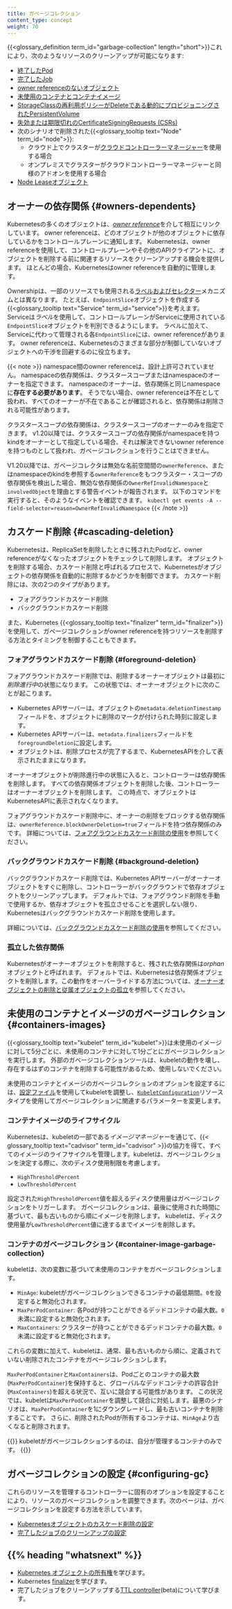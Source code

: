 ```yaml
---
title: ガベージコレクション
content_type: concept
weight: 70
---
```


<!-- overview -->
{{<glossary_definition term_id="garbage-collection" length="short">}}これにより、次のようなリソースのクリーンアップが可能になります:

  * [終了したPod](/ja/docs/concepts/workloads/pods/pod-lifecycle/#pod-garbage-collection)
  * [完了したJob](/ja/docs/concepts/workloads/controllers/ttlafterfinished/)
  * [owner referenceのないオブジェクト](#owners-dependents)
  * [未使用のコンテナとコンテナイメージ](#containers-images)
  * [StorageClassの再利用ポリシーがDeleteである動的にプロビジョニングされたPersistentVolume](/ja/docs/concepts/storage/persistent-volumes/#delete)
  * [失効または期限切れのCertificateSigningRequests (CSRs)](/docs/reference/access-authn-authz/certificate-signing-requests/#request-signing-process)
  * 次のシナリオで削除された{{<glossary_tooltip text="Node" term_id="node">}}:
    * クラウド上でクラスターが[クラウドコントローラーマネージャー](/ja/docs/concepts/architecture/cloud-controller/)を使用する場合
    * オンプレミスでクラスターがクラウドコントローラーマネージャーと同様のアドオンを使用する場合
  * [Node Leaseオブジェクト](/ja/docs/concepts/architecture/nodes/#heartbeats)

## オーナーの依存関係 {#owners-dependents}

Kubernetesの多くのオブジェクトは、[*owner reference*](/ja/docs/concepts/overview/working-with-objects/owners-dependents/)を介して相互にリンクしています。
owner referenceは、どのオブジェクトが他のオブジェクトに依存しているかをコントロールプレーンに通知します。
Kubernetesは、owner referenceを使用して、コントロールプレーンやその他のAPIクライアントに、オブジェクトを削除する前に関連するリソースをクリーンアップする機会を提供します。
ほとんどの場合、Kubernetesはowner referenceを自動的に管理します。

Ownershipは、一部のリソースでも使用される[ラベルおよびセレクター](/ja/docs/concepts/overview/working-with-objects/labels/)メカニズムとは異なります。
たとえば、`EndpointSlice`オブジェクトを作成する{{<glossary_tooltip text="Service" term_id="service">}}を考えます。
Serviceは*ラベル*を使用して、コントロールプレーンがServiceに使用されている`EndpointSlice`オブジェクトを判別できるようにします。
ラベルに加えて、Serviceに代わって管理される各`EndpointSlice`には、owner referenceがあります。
owner referenceは、Kubernetesのさまざまな部分が制御していないオブジェクトへの干渉を回避するのに役立ちます。

{{< note >}}
namespace間のowner referenceは、設計上許可されていません。
namespaceの依存関係は、クラスタースコープまたはnamespaceのオーナーを指定できます。
namespaceのオーナーは、依存関係と同じnamespaceに**存在する必要があります**。
そうでない場合、owner referenceは不在として扱われ、すべてのオーナーが不在であることが確認されると、依存関係は削除される可能性があります。

クラスタースコープの依存関係は、クラスタースコープのオーナーのみを指定できます。
v1.20以降では、クラスタースコープの依存関係がnamespaceを持つkindをオーナーとして指定している場合、それは解決できないowner referenceを持つものとして扱われ、ガベージコレクションを行うことはできません。

V1.20以降では、ガベージコレクタは無効な名前空間間の`ownerReference`、またはnamespaceのkindを参照する`ownerReference`をもつクラスター・スコープの依存関係を検出した場合、無効な依存関係の`OwnerRefInvalidNamespace`と`involvedObject`を理由とする警告イベントが報告されます。
以下のコマンドを実行すると、そのようなイベントを確認できます。
`kubectl get events -A --field-selector=reason=OwnerRefInvalidNamespace`
{{< /note >}}

## カスケード削除 {#cascading-deletion}

Kubernetesは、ReplicaSetを削除したときに残されたPodなど、owner referenceがなくなったオブジェクトをチェックして削除します。
オブジェクトを削除する場合、カスケード削除と呼ばれるプロセスで、Kubernetesがオブジェクトの依存関係を自動的に削除するかどうかを制御できます。
カスケード削除には、次の2つのタイプがあります。

  * フォアグラウンドカスケード削除
  * バックグラウンドカスケード削除

また、Kubernetes {{<glossary_tooltip text="finalizer" term_id="finalizer">}}を使用して、ガベージコレクションがowner referenceを持つリソースを削除する方法とタイミングを制御することもできます。

### フォアグラウンドカスケード削除 {#foreground-deletion}

フォアグラウンドカスケード削除では、削除するオーナーオブジェクトは最初に*削除進行中*の状態になります。
この状態では、オーナーオブジェクトに次のことが起こります。

  * Kubernetes APIサーバーは、オブジェクトの`metadata.deletionTimestamp`フィールドを、オブジェクトに削除のマークが付けられた時刻に設定します。
  * Kubernetes APIサーバーは、`metadata.finalizers`フィールドを`foregroundDeletion`に設定します。
  * オブジェクトは、削除プロセスが完了するまで、KubernetesAPIを介して表示されたままになります。

オーナーオブジェクトが削除進行中の状態に入ると、コントローラーは依存関係を削除します。
すべての依存関係オブジェクトを削除した後、コントローラーはオーナーオブジェクトを削除します。
この時点で、オブジェクトはKubernetesAPIに表示されなくなります。

フォアグラウンドカスケード削除中に、オーナーの削除をブロックする依存関係は、`ownerReference.blockOwnerDeletion=true`フィールドを持つ依存関係のみです。
詳細については、[フォアグラウンドカスケード削除の使用](/ja/docs/tasks/administer-cluster/use-cascading-deletion/#use-foreground-cascading-deletion)を参照してください。

### バックグラウンドカスケード削除 {#background-deletion}

バックグラウンドカスケード削除では、Kubernetes APIサーバーがオーナーオブジェクトをすぐに削除し、コントローラーがバックグラウンドで依存オブジェクトをクリーンアップします。
デフォルトでは、フォアグラウンド削除を手動で使用するか、依存オブジェクトを孤立させることを選択しない限り、Kubernetesはバックグラウンドカスケード削除を使用します。

詳細については、[バックグラウンドカスケード削除の使用](/ja/docs/tasks/administer-cluster/use-cascading-deletion/#use-background-cascading-deletion)を参照してください。

### 孤立した依存関係

Kubernetesがオーナーオブジェクトを削除すると、残された依存関係は*orphan*オブジェクトと呼ばれます。
デフォルトでは、Kubernetesは依存関係オブジェクトを削除します。この動作をオーバーライドする方法については、[オーナーオブジェクトの削除と従属オブジェクトの孤立](/ja/docs/tasks/administer-cluster/use-cascading-deletion/#set-orphan-deletion-policy)を参照してください。

## 未使用のコンテナとイメージのガベージコレクション {#containers-images}

{{<glossary_tooltip text="kubelet" term_id="kubelet">}}は未使用のイメージに対して5分ごとに、未使用のコンテナに対して1分ごとにガベージコレクションを実行します。
外部のガベージコレクションツールは、kubeletの動作を壊し、存在するはずのコンテナを削除する可能性があるため、使用しないでください。

未使用のコンテナとイメージのガベージコレクションのオプションを設定するには、[設定ファイル](/docs/tasks/administer-cluster/kubelet-config-file/)を使用してkubeletを調整し、[`KubeletConfiguration`](/docs/reference/config-api/kubelet-config.v1beta1/#kubelet-config-k8s-io-v1beta1-KubeletConfiguration)リソースタイプを使用してガベージコレクションに関連するパラメーターを変更します。

### コンテナイメージのライフサイクル

Kubernetesは、kubeletの一部である*イメージマネージャー*を通じて、{{< glossary_tooltip text="cadvisor" term_id="cadvisor" >}}の協力を得て、すべてのイメージのライフサイクルを管理します。kubeletは、ガベージコレクションを決定する際に、次のディスク使用制限を考慮します。

  * `HighThresholdPercent`
  * `LowThresholdPercent`

設定された`HighThresholdPercent`値を超えるディスク使用量はガベージコレクションをトリガーします。
ガベージコレクションは、最後に使用された時間に基づいて、最も古いものから順にイメージを削除します。
kubeletは、ディスク使用量が`LowThresholdPercent`値に達するまでイメージを削除します。

### コンテナのガベージコレクション {#container-image-garbage-collection}

kubeletは、次の変数に基づいて未使用のコンテナをガベージコレクションします。

  * `MinAge`: kubeletがガベージコレクションできるコンテナの最低期間。`0`を設定すると無効化されます。
  * `MaxPerPodContainer`: 各Podが持つことができるデッドコンテナの最大数。`0`未満に設定すると無効化されます。
  * `MaxContainers`: クラスターが持つことができるデッドコンテナの最大数。`0`未満に設定すると無効化されます。

これらの変数に加えて、kubeletは、通常、最も古いものから順に、定義されていない削除されたコンテナをガベージコレクションします。

`MaxPerPodContainer`と`MaxContainers`は、Podごとのコンテナの最大数(`MaxPerPodContainer`)を保持すると、グローバルなデッドコンテナの許容合計(`MaxContainers`)を超える状況で、互いに競合する可能性があります。
この状況では、kubeletは`MaxPerPodContainer`を調整して競合に対処します。最悪のシナリオは、`MaxPerPodContainer`を1にダウングレードし、最も古いコンテナを削除することです。
さらに、削除されたPodが所有するコンテナは、`MinAge`より古くなると削除されます。

{{<note>}}
 kubeletがガベージコレクションするのは、自分が管理するコンテナのみです。
{{</note>}}

## ガベージコレクションの設定 {#configuring-gc}

これらのリソースを管理するコントローラーに固有のオプションを設定することにより、リソースのガベージコレクションを調整できます。次のページは、ガベージコレクションを設定する方法を示しています。

  * [Kubernetesオブジェクトのカスケード削除の設定](/ja/docs/tasks/administer-cluster/use-cascading-deletion/)
  * [完了したジョブのクリーンアップの設定](/ja/docs/concepts/workloads/controllers/ttlafterfinished/)
  
<!-- * [Configuring unused container and image garbage collection](/docs/tasks/administer-cluster/reconfigure-kubelet/) -->

## {{% heading "whatsnext" %}}

* [Kubernetes オブジェクトの所有権](/ja/docs/concepts/overview/working-with-objects/owners-dependents/)を学びます。
* Kubernetes [finalizer](/ja/docs/concepts/overview/working-with-objects/finalizers/)を学びます。
* 完了したジョブをクリーンアップする[TTL controller](/ja/docs/concepts/workloads/controllers/ttlafterfinished/)(beta)について学びます。
